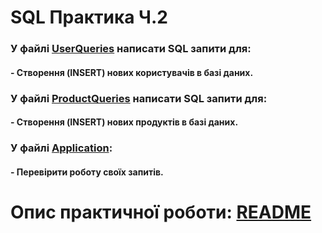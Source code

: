 # SQL Практика Ч.2

### У файлі [UserQueries](src/main/java/org/sql/practice/user/query/UserQueries.java) написати SQL запити для:
#### - Створення (INSERT) нових користувачів в базі даних.

### У файлі [ProductQueries](src/main/java/org/sql/practice/product/query/ProductQueries.java) написати SQL запити для:
#### - Створення (INSERT) нових продуктів в базі даних.

### У файлі [Application](src/main/java/org/sql/practice/Application.java):
#### - Перевірити роботу своїх запитів.

#
#
#
# Опис практичної роботи: [README](README.md)

